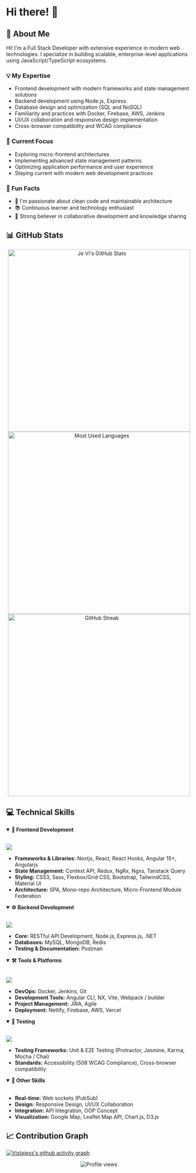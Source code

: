# Hi there! 👋

## 🚀 About Me

Hi! I'm a Full Stack Developer with extensive experience in modern web technologies. I specialize in building scalable, enterprise-level applications using JavaScript/TypeScript ecosystems.

### 💡 My Expertise

- Frontend development with modern frameworks and state management solutions
- Backend development using Node.js, Express
- Database design and optimization (SQL and NoSQL)
- Familiarity and practices with Docker, Firebase, AWS,  Jenkins
- UI/UX collaboration and responsive design implementation
- Cross-browser compatibility and WCAG compliance

### 🎯 Current Focus

- Exploring micro-frontend architectures
- Implementing advanced state management patterns
- Optimizing application performance and user experience
- Staying current with modern web development practices

### 🌟 Fun Facts

- 💪 I'm passionate about clean code and maintainable architecture
- 📚 Continuous learner and technology enthusiast
- 🤝 Strong believer in collaborative development and knowledge sharing

## 📊 GitHub Stats

<div align="center">
  <img src="https://github-readme-stats.vercel.app/api?username=vistajess&show_icons=true&theme=radical&count_private=true&hide_border=true" width="495" alt="Je Vi's GitHub Stats" />
</div>

<div align="center">
  <img src="https://github-readme-stats.vercel.app/api/top-langs/?username=vistajess&layout=compact&theme=radical&hide_border=true" width="495" alt="Most Used Languages" />
</div>

<div align="center">
  <img src="https://github-readme-streak-stats.herokuapp.com/?user=vistajess&theme=radical&hide_border=true" width="495" alt="GitHub Streak" />
</div>

## 💻 Technical Skills

<details open>
<summary><b>🎨 Frontend Development</b></summary>
<br>
<p align="left">
  <a href="https://skillicons.dev">
    <img src="https://skillicons.dev/icons?i=angular,react,ts,js,html,css,sass,bootstrap,tailwind,materialui,jquery" />
  </a>
</p>

- **Frameworks & Libraries:** Nextjs, React, React Hooks, Angular 15+, Angularjs
- **State Management:** Context API, Redux, NgRx, Ngxs, Tanstack Query
- **Styling:** CSS3, Sass, Flexbox/Grid CSS, Bootstrap, TailwindCSS, Material UI
- **Architecture:** SPA, Mono-repo Architecture, Micro-Frontend Module Federation
</details>

<details open>
<summary><b>⚙️ Backend Development</b></summary>
<br>
<p align="left">
  <a href="https://skillicons.dev">
    <img src="https://skillicons.dev/icons?i=nodejs,express,dotnet,mysql,mongodb,redis,tanstack" />
  </a>
</p>

- **Core:** RESTful API Development, Node.js, Express.js, .NET
- **Databases:** MySQL, MongoDB, Redis
- **Testing & Documentation:** Postman
</details>

<details open>
<summary><b>🛠️ Tools & Platforms</b></summary>
<br>
<p align="left">
  <a href="https://skillicons.dev">
    <img src="https://skillicons.dev/icons?i=docker,firebase,aws,redis,jenkins,git,bitbucket,webpack,netlify,vite,vercel,vscode,jira" />
  </a>
</p>

- **DevOps:** Docker, Jenkins, Git
- **Development Tools:** Angular CLI, NX, Vite, Webpack / builder
- **Project Management:** JIRA, Agile
- **Deployment:** Netlify, Firebase, AWS, Vercel
</details>

<details open>
<summary><b>🧪 Testing</b></summary>
<br>
<p align="left">
  <a href="https://skillicons.dev">
    <img src="https://skillicons.dev/icons?i=jest,karma,selenium" />
  </a>
</p>

- **Testing Frameworks:** Unit & E2E Testing (Protractor, Jasmine, Karma, Mocha / Chai)
- **Standards:** Accessibility (508 WCAG Compliance), Cross-browser compatibility
</details>

<details open>
<summary><b>🔧 Other Skills</b></summary>
<br>

- **Real-time:** Web sockets (PubSub)
- **Design:** Responsive Design, UI/UX Collaboration
- **Integration:** API Integration, OOP Concept
- **Visualization:** Google Map, Leaflet Map API, Chart.js, D3.js
</details>

## 📈 Contribution Graph
[![Vistajess's github activity graph](https://github-readme-activity-graph.vercel.app/graph?username=vistajess&theme=radical&hide_border=true)](https://github.com/ashutosh00710/github-readme-activity-graph)

<div align="center">
  <img src="https://komarev.com/ghpvc/?username=vistajess&color=blueviolet&style=flat-square&label=Profile+Views" alt="Profile views"/>
</div>

